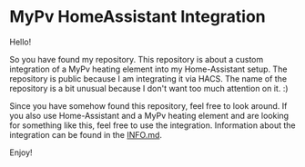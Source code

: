 # MyPv HomeAssistant Integration

Hello!

So you have found my repository. This repository is about a custom integration of a MyPv heating element into my Home-Assistant setup. The repository is public because I am integrating it via HACS. The name of the repository is a bit unusual because I don't want too much attention on it. :)

Since you have somehow found this repository, feel free to look around. If you also use Home-Assistant and a MyPv heating element and are looking for something like this, feel free to use the integration. Information about the integration can be found in the [INFO.md](INFO.md).

Enjoy!
